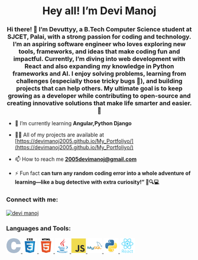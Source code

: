 <h1 align="center">Hey all! I’m Devi Manoj</h1>
<h3 align="center">Hi there! 👋 I’m Devuttyy, a B.Tech Computer Science student at SJCET, Palai, with a strong passion for coding and technology. I’m an aspiring software engineer who loves exploring new tools, frameworks, and ideas that make coding fun and impactful. Currently, I’m diving into web development with React and also expanding my knowledge in Python frameworks and AI. I enjoy solving problems, learning from challenges (especially those tricky bugs 🐞), and building projects that can help others. My ultimate goal is to keep growing as a developer while contributing to open-source and creating innovative solutions that make life smarter and easier. 🚀</h3>

- 🌱 I’m currently learning **Angular,Python Django**

- 👨‍💻 All of my projects are available at [https://devimanoj2005.github.io/My_Portfoliyo/](https://devimanoj2005.github.io/My_Portfoliyo/)

- 📫 How to reach me **2005devimanoj@gmail.com**

- ⚡ Fun fact **can turn any random coding error into a whole adventure of learning—like a bug detective with extra curiosity!” 🐞🔍💻**

<h3 align="left">Connect with me:</h3>
<p align="left">
<a href="https://linkedin.com/in/devi manoj" target="blank"><img align="center" src="https://raw.githubusercontent.com/rahuldkjain/github-profile-readme-generator/master/src/images/icons/Social/linked-in-alt.svg" alt="devi manoj" height="30" width="40" /></a>
</p>

<h3 align="left">Languages and Tools:</h3>
<p align="left"> <a href="https://www.cprogramming.com/" target="_blank" rel="noreferrer"> <img src="https://raw.githubusercontent.com/devicons/devicon/master/icons/c/c-original.svg" alt="c" width="40" height="40"/> </a> <a href="https://www.w3schools.com/css/" target="_blank" rel="noreferrer"> <img src="https://raw.githubusercontent.com/devicons/devicon/master/icons/css3/css3-original-wordmark.svg" alt="css3" width="40" height="40"/> </a> <a href="https://www.w3.org/html/" target="_blank" rel="noreferrer"> <img src="https://raw.githubusercontent.com/devicons/devicon/master/icons/html5/html5-original-wordmark.svg" alt="html5" width="40" height="40"/> </a> <a href="https://www.java.com" target="_blank" rel="noreferrer"> <img src="https://raw.githubusercontent.com/devicons/devicon/master/icons/java/java-original.svg" alt="java" width="40" height="40"/> </a> <a href="https://developer.mozilla.org/en-US/docs/Web/JavaScript" target="_blank" rel="noreferrer"> <img src="https://raw.githubusercontent.com/devicons/devicon/master/icons/javascript/javascript-original.svg" alt="javascript" width="40" height="40"/> </a> <a href="https://www.mysql.com/" target="_blank" rel="noreferrer"> <img src="https://raw.githubusercontent.com/devicons/devicon/master/icons/mysql/mysql-original-wordmark.svg" alt="mysql" width="40" height="40"/> </a> <a href="https://www.python.org" target="_blank" rel="noreferrer"> <img src="https://raw.githubusercontent.com/devicons/devicon/master/icons/python/python-original.svg" alt="python" width="40" height="40"/> </a> <a href="https://reactjs.org/" target="_blank" rel="noreferrer"> <img src="https://raw.githubusercontent.com/devicons/devicon/master/icons/react/react-original-wordmark.svg" alt="react" width="40" height="40"/> </a> </p>
